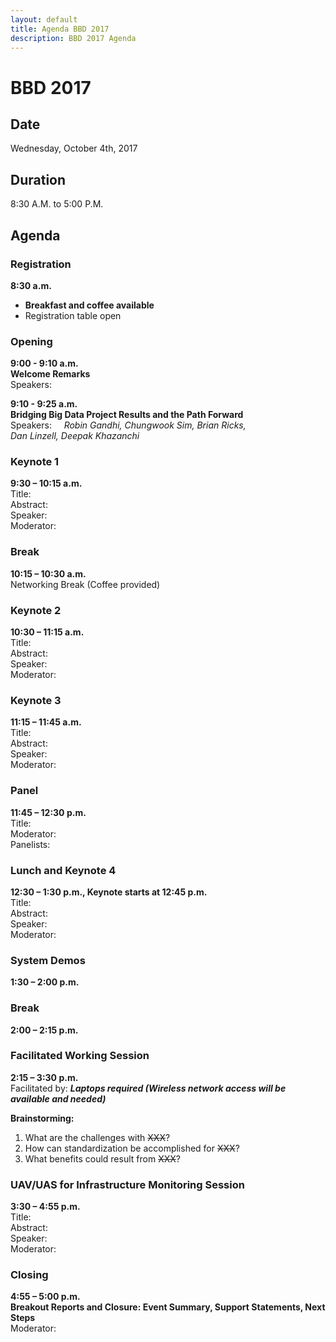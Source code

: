 ```yaml
---
layout: default
title: Agenda BBD 2017
description: BBD 2017 Agenda
---
```


# BBD 2017

## Date
Wednesday, October 4th, 2017

## Duration  
8:30 A.M. to 5:00 P.M.

## Agenda

### Registration
**8:30 a.m.**   
- **Breakfast and coffee available**      
- Registration table open  

### Opening

**9:00 - 9:10 a.m.**             
**Welcome Remarks**  
Speakers:  

**9:10 - 9:25 a.m.**        
**Bridging Big Data Project Results and the Path Forward**  
Speakers:    
_Robin Gandhi, Chungwook Sim, Brian Ricks,  
Dan Linzell, Deepak Khazanchi_   


### Keynote 1
**9:30 – 10:15 a.m.**        
Title:   
Abstract:   
Speaker:   
Moderator:  

### Break
**10:15 – 10:30 a.m.**      
Networking Break (Coffee provided)

### Keynote 2
**10:30 – 11:15 a.m.**   
Title:   
Abstract:   
Speaker:   
Moderator:                                 

### Keynote 3
**11:15 – 11:45 a.m.**     
Title:   
Abstract:   
Speaker:   
Moderator:                                 


### Panel
**11:45 – 12:30 p.m.**     
Title:   
Moderator:      
Panelists:       

### Lunch and Keynote 4  
**12:30 – 1:30 p.m., Keynote starts at 12:45 p.m.**   
Title:   
Abstract:   
Speaker:   
Moderator:

### System Demos
**1:30 – 2:00 p.m.**   

### Break
**2:00 – 2:15 p.m.**  

### Facilitated Working Session
**2:15 – 3:30 p.m.**   
Facilitated by:
_**Laptops required (Wireless network access will be available and needed)**_  

**Brainstorming:**  
1. What are the challenges with ~~XXX~~?  
2. How can standardization be accomplished for ~~XXX~~?  
3. What benefits could result from ~~XXX~~?  

### UAV/UAS for Infrastructure Monitoring Session
**3:30 – 4:55 p.m.**   
Title:   
Abstract:   
Speaker:   
Moderator:

### Closing
**4:55 – 5:00 p.m.**  
**Breakout Reports  and Closure: Event Summary, Support Statements, Next Steps**   
Moderator:
